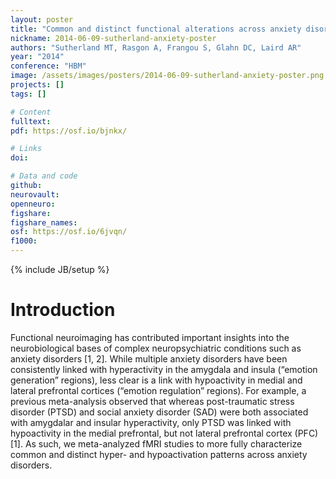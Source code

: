 ```yaml
---
layout: poster
title: "Common and distinct functional alterations across anxiety disorders: An ALE meta-analysis"
nickname: 2014-06-09-sutherland-anxiety-poster
authors: "Sutherland MT, Rasgon A, Frangou S, Glahn DC, Laird AR"
year: "2014"
conference: "HBM"
image: /assets/images/posters/2014-06-09-sutherland-anxiety-poster.png
projects: []
tags: []

# Content
fulltext:
pdf: https://osf.io/bjnkx/

# Links
doi:

# Data and code
github:
neurovault:
openneuro:
figshare:
figshare_names:
osf: https://osf.io/6jvqn/
f1000:
---
```

{% include JB/setup %}

# Introduction

Functional neuroimaging has contributed important insights into the neurobiological bases of complex neuropsychiatric conditions such as anxiety disorders [1, 2]. While multiple anxiety disorders have been consistently linked with hyperactivity in the amygdala and insula (“emotion generation” regions), less clear is a link with hypoactivity in medial and lateral prefrontal cortices (“emotion regulation” regions). For example, a previous meta-analysis observed that whereas post-traumatic stress disorder (PTSD) and social anxiety disorder (SAD) were both associated with amygdalar and insular hyperactivity, only PTSD was linked with hypoactivity in the medial prefrontal, but not lateral prefrontal cortex (PFC) [1]. As such, we meta-analyzed fMRI studies to more fully characterize common and distinct hyper- and hypoactivation patterns across anxiety disorders.
